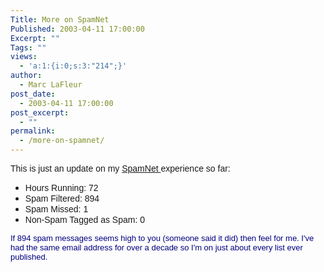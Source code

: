 ```yaml
---
Title: More on SpamNet
Published: 2003-04-11 17:00:00
Excerpt: ""
Tags: ""
views:
  - 'a:1:{i:0;s:3:"214";}'
author:
  - Marc LaFleur
post_date:
  - 2003-04-11 17:00:00
post_excerpt:
  - ""
permalink:
  - /more-on-spamnet/
---
```

<p><font face=Arial>This is just an&nbsp;update on my </font><a href="http://dotnetweblogs.com/MLafleur/posts/5353.aspx"><font face=Arial>SpamNet </font></a><font face=Arial>experience so far:</font></p>
<ul>
<li><font face=Arial>Hours Running: 72</font></li>
<li><font face=Arial>Spam Filtered: 894</font></li>
<li><font face=Arial>Spam Missed: 1</font></li>
<li><font face=Arial>Non-Spam Tagged as Spam: 0</font></li></ul>
<p><font face=Arial color=navy size=2>If 894 spam messages seems high to you (someone said it did) then feel for me. I've had the same email address for over a decade so I'm on just about every list ever published. </font></p>